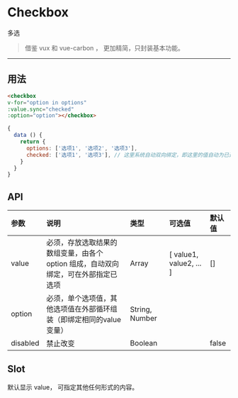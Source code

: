 # Checkbox

多选

> 借鉴 vux 和 vue-carbon ， 更加精简，只封装基本功能。

----

## 用法

```html
<checkbox
v-for="option in options"
:value.sync="checked"
:option="option"></checkbox>
```

```javascript
{
  data () {
    return {
      options: ['选项1', '选项2', '选项3'],
      checked: ['选项1', '选项3'], // 这里系统自动双向绑定，即这里的值自动为已选择项
    }
  }
}
```

## API

| 参数 | 说明 |	类型 | 可选值 | 默认值 |
| :---- | :---- | :---- | :---- | :---- |
| value | 必须，存放选取结果的数组变量，由各个 option 组成，自动双向绑定，可在外部指定已选项 | Array | [ value1, value2, ... ] | [] |
| option | 必须，单个选项值，其他选项值在外部循环组装（即绑定相同的value变量） | String, Number |  |  |
| disabled | 禁止改变 | Boolean | | false |

## Slot

默认显示 value， 可指定其他任何形式的内容。
